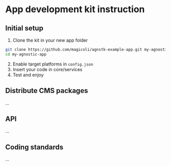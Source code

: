 # App development kit instruction

## Initial setup
1. Clone the kit in your new app folder
```bash
git clone https://github.com/magicoli/agnstk-example-app.git my-agnostic-app
cd my-agnostic-app
```

2. Enable target platforms in `config.json`
3. Insert your code in core/services
4. Test and enjoy

## Distribute CMS packages

...

## API

...

## Coding standards

...
